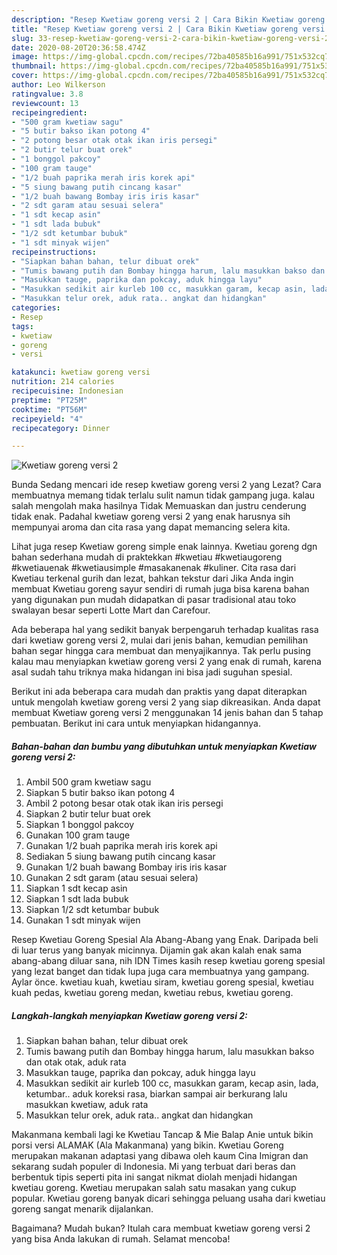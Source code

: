 ```yaml
---
description: "Resep Kwetiaw goreng versi 2 | Cara Bikin Kwetiaw goreng versi 2 Yang Sempurna"
title: "Resep Kwetiaw goreng versi 2 | Cara Bikin Kwetiaw goreng versi 2 Yang Sempurna"
slug: 33-resep-kwetiaw-goreng-versi-2-cara-bikin-kwetiaw-goreng-versi-2-yang-sempurna
date: 2020-08-20T20:36:58.474Z
image: https://img-global.cpcdn.com/recipes/72ba40585b16a991/751x532cq70/kwetiaw-goreng-versi-2-foto-resep-utama.jpg
thumbnail: https://img-global.cpcdn.com/recipes/72ba40585b16a991/751x532cq70/kwetiaw-goreng-versi-2-foto-resep-utama.jpg
cover: https://img-global.cpcdn.com/recipes/72ba40585b16a991/751x532cq70/kwetiaw-goreng-versi-2-foto-resep-utama.jpg
author: Leo Wilkerson
ratingvalue: 3.8
reviewcount: 13
recipeingredient:
- "500 gram kwetiaw sagu"
- "5 butir bakso ikan potong 4"
- "2 potong besar otak otak ikan iris persegi"
- "2 butir telur buat orek"
- "1 bonggol pakcoy"
- "100 gram tauge"
- "1/2 buah paprika merah iris korek api"
- "5 siung bawang putih cincang kasar"
- "1/2 buah bawang Bombay iris iris kasar"
- "2 sdt garam atau sesuai selera"
- "1 sdt kecap asin"
- "1 sdt lada bubuk"
- "1/2 sdt ketumbar bubuk"
- "1 sdt minyak wijen"
recipeinstructions:
- "Siapkan bahan bahan, telur dibuat orek"
- "Tumis bawang putih dan Bombay hingga harum, lalu masukkan bakso dan otak otak, aduk rata"
- "Masukkan tauge, paprika dan pokcay, aduk hingga layu"
- "Masukkan sedikit air kurleb 100 cc, masukkan garam, kecap asin, lada, ketumbar.. aduk koreksi rasa, biarkan sampai air berkurang lalu masukkan kwetiaw, aduk rata"
- "Masukkan telur orek, aduk rata.. angkat dan hidangkan"
categories:
- Resep
tags:
- kwetiaw
- goreng
- versi

katakunci: kwetiaw goreng versi 
nutrition: 214 calories
recipecuisine: Indonesian
preptime: "PT25M"
cooktime: "PT56M"
recipeyield: "4"
recipecategory: Dinner

---
```



![Kwetiaw goreng versi 2](https://img-global.cpcdn.com/recipes/72ba40585b16a991/751x532cq70/kwetiaw-goreng-versi-2-foto-resep-utama.jpg)

Bunda Sedang mencari ide resep kwetiaw goreng versi 2 yang Lezat? Cara membuatnya memang tidak terlalu sulit namun tidak gampang juga. kalau salah mengolah maka hasilnya Tidak Memuaskan dan justru cenderung tidak enak. Padahal kwetiaw goreng versi 2 yang enak harusnya sih mempunyai aroma dan cita rasa yang dapat memancing selera kita.

Lihat juga resep Kwetiaw goreng simple enak lainnya. Kwetiau goreng dgn bahan sederhana mudah di praktekkan #kwetiau #kwetiaugoreng #kwetiauenak #kwetiausimple #masakanenak #kuliner. Cita rasa dari Kwetiau terkenal gurih dan lezat, bahkan tekstur dari Jika Anda ingin membuat Kwetiau goreng sayur sendiri di rumah juga bisa karena bahan yang digunakan pun mudah didapatkan di pasar tradisional atau toko swalayan besar seperti Lotte Mart dan Carefour.

Ada beberapa hal yang sedikit banyak berpengaruh terhadap kualitas rasa dari kwetiaw goreng versi 2, mulai dari jenis bahan, kemudian pemilihan bahan segar hingga cara membuat dan menyajikannya. Tak perlu pusing kalau mau menyiapkan kwetiaw goreng versi 2 yang enak di rumah, karena asal sudah tahu triknya maka hidangan ini bisa jadi suguhan spesial.


Berikut ini ada beberapa cara mudah dan praktis yang dapat diterapkan untuk mengolah kwetiaw goreng versi 2 yang siap dikreasikan. Anda dapat membuat Kwetiaw goreng versi 2 menggunakan 14 jenis bahan dan 5 tahap pembuatan. Berikut ini cara untuk menyiapkan hidangannya.

<!--inarticleads1-->

##### Bahan-bahan dan bumbu yang dibutuhkan untuk menyiapkan Kwetiaw goreng versi 2:

1. Ambil 500 gram kwetiaw sagu
1. Siapkan 5 butir bakso ikan potong 4
1. Ambil 2 potong besar otak otak ikan iris persegi
1. Siapkan 2 butir telur buat orek
1. Siapkan 1 bonggol pakcoy
1. Gunakan 100 gram tauge
1. Gunakan 1/2 buah paprika merah iris korek api
1. Sediakan 5 siung bawang putih cincang kasar
1. Gunakan 1/2 buah bawang Bombay iris iris kasar
1. Gunakan 2 sdt garam (atau sesuai selera)
1. Siapkan 1 sdt kecap asin
1. Siapkan 1 sdt lada bubuk
1. Siapkan 1/2 sdt ketumbar bubuk
1. Gunakan 1 sdt minyak wijen


Resep Kwetiau Goreng Spesial Ala Abang-Abang yang Enak. Daripada beli di luar terus yang banyak micinnya. Dijamin gak akan kalah enak sama abang-abang diluar sana, nih IDN Times kasih resep kwetiau goreng spesial yang lezat banget dan tidak lupa juga cara membuatnya yang gampang. Aylar önce. kwetiau kuah, kwetiau siram, kwetiau goreng spesial, kwetiau kuah pedas, kwetiau goreng medan, kwetiau rebus, kwetiau goreng. 

<!--inarticleads2-->

##### Langkah-langkah menyiapkan Kwetiaw goreng versi 2:

1. Siapkan bahan bahan, telur dibuat orek
1. Tumis bawang putih dan Bombay hingga harum, lalu masukkan bakso dan otak otak, aduk rata
1. Masukkan tauge, paprika dan pokcay, aduk hingga layu
1. Masukkan sedikit air kurleb 100 cc, masukkan garam, kecap asin, lada, ketumbar.. aduk koreksi rasa, biarkan sampai air berkurang lalu masukkan kwetiaw, aduk rata
1. Masukkan telur orek, aduk rata.. angkat dan hidangkan


Makanmana kembali lagi ke Kwetiau Tancap &amp; Mie Balap Anie untuk bikin porsi versi ALAMAK (Ala Makanmana) yang bikin. Kwetiau Goreng merupakan makanan adaptasi yang dibawa oleh kaum Cina Imigran dan sekarang sudah populer di Indonesia. Mi yang terbuat dari beras dan berbentuk tipis seperti pita ini sangat nikmat diolah menjadi hidangan kwetiau goreng. Kwetiau merupakan salah satu masakan yang cukup popular. Kwetiau goreng banyak dicari sehingga peluang usaha dari kwetiau goreng sangat menarik dijalankan. 

Bagaimana? Mudah bukan? Itulah cara membuat kwetiaw goreng versi 2 yang bisa Anda lakukan di rumah. Selamat mencoba!
